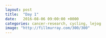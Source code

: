 ```yaml
---
layout: post
title:  "Day 1"
date:   2016-08-06 09:00:00 +0000
categories: cancer-research, cycling, lejog
image: "http://fillmurray.com/300/300"
---
```

